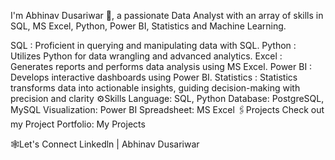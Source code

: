 I'm Abhinav Dusariwar 👋, a passionate Data Analyst with an array of skills in SQL, MS Excel, Python, Power BI, Statistics and Machine Learning.

SQL : Proficient in querying and manipulating data with SQL.
Python : Utilizes Python for data wrangling and advanced analytics.
Excel : Generates reports and performs data analysis using MS Excel.
Power BI : Develops interactive dashboards using  Power BI.
Statistics : Statistics transforms data into actionable insights, guiding decision-making with precision and clarity
⚙️Skills
Language: SQL, Python
Database: PostgreSQL, MySQL
Visualization: Power BI
Spreadsheet: MS Excel
🖇️Projects
Check out my Project Portfolio: My Projects

🕸️Let's Connect
Linkedln | Abhinav Dusariwar
